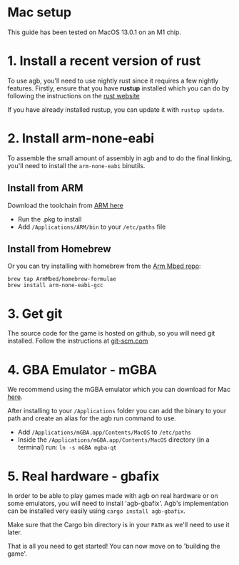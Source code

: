 # Mac setup

This guide has been tested on MacOS 13.0.1 on an M1 chip.

# 1. Install a recent version of rust

To use agb, you'll need to use nightly rust since it requires a few nightly features.
Firstly, ensure that you have **rustup** installed which you can do by following the instructions on the [rust website](https://www.rust-lang.org/tools/install)

If you have already installed rustup, you can update it with `rustup update`.

# 2. Install arm-none-eabi

To assemble the small amount of assembly in agb and to do the final linking, you'll need to install the `arm-none-eabi` binutils.

## Install from ARM

Download the toolchain from [ARM here](https://developer.arm.com/downloads/-/gnu-rm)
 * Run the .pkg to install
 * Add `/Applications/ARM/bin` to your `/etc/paths` file

## Install from Homebrew

Or you can try installing with homebrew from the [Arm Mbed repo](https://github.com/ARMmbed/homebrew-formulae):

```
brew tap ArmMbed/homebrew-formulae
brew install arm-none-eabi-gcc
```

# 3. Get git

The source code for the game is hosted on github, so you will need git installed. Follow the instructions at [git-scm.com](https://git-scm.com/)

# 4. GBA Emulator - mGBA

We recommend using the mGBA emulator which you can download for Mac [here](https://mgba.io/downloads.html).

After installing to your `/Applications` folder you can add the binary to your path and create an alias for the agb run command to use.

* Add `/Applications/mGBA.app/Contents/MacOS` to `/etc/paths`
* Inside the `/Applications/mGBA.app/Contents/MacOS` directory (in a terminal) run: `ln -s mGBA mgba-qt`

# 5. Real hardware - gbafix

In order to be able to play games made with agb on real hardware or on some emulators, you will need to install 'agb-gbafix'.
Agb's implementation can be installed very easily using `cargo install agb-gbafix`.

Make sure that the Cargo bin directory is in your `PATH` as we'll need to use it later.

That is all you need to get started!
You can now move on to 'building the game'.